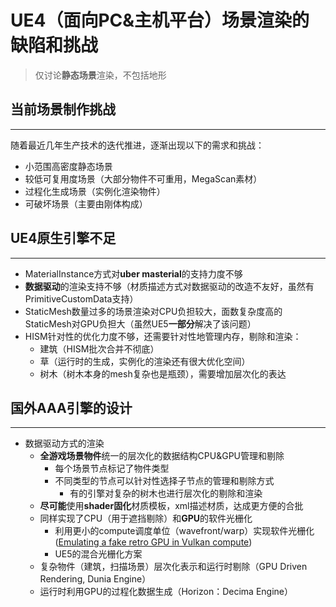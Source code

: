 # UE4（面向PC&主机平台）场景渲染的缺陷和挑战

> 仅讨论**静态场景**渲染，不包括地形

## 当前场景制作挑战

---

随着最近几年生产技术的迭代推进，逐渐出现以下的需求和挑战：

* 小范围高密度静态场景
* 较低可复用度场景（大部分物件不可重用，MegaScan素材）
* 过程化生成场景（实例化渲染物件）
* 可破坏场景（主要由刚体构成）

## UE4原生引擎不足

---

* MaterialInstance方式对**uber masterial**的支持力度不够
* **数据驱动**的渲染支持不够（材质描述方式对数据驱动的改造不友好，虽然有PrimitiveCustomData支持）
* StaticMesh数量过多的场景渲染对CPU负担较大，面数复杂度高的StaticMesh对GPU负担大（虽然UE5**一部分**解决了该问题）
* HISM针对性的优化力度不够，还需要针对性地管理内存，剔除和渲染：
    * 建筑（HISM批次合并不彻底）
    * 草（运行时的生成，实例化的渲染还有很大优化空间）
    * 树木（树木本身的mesh复杂也是瓶颈），需要增加层次化的表达

## 国外AAA引擎的设计

---

* 数据驱动方式的渲染
    * **全游戏场景物件**统一的层次化的数据结构CPU&GPU管理和剔除
        * 每个场景节点标记了物件类型
        * 不同类型的节点可以针对性选择子节点的管理和剔除方式
            * 有的引擎对复杂的树木也进行层次化的剔除和渲染
    * **尽可能**使用**shader固化**材质模板，xml描述材质，达成更方便的合批
    * 同样实现了CPU（用于遮挡剔除）和**GPU**的软件光栅化
        * 利用更小的compute调度单位（wavefront/warp）实现软件光栅化([Emulating a fake retro GPU in Vulkan compute][1])
        * UE5的混合光栅化方案
    * 复杂物件（建筑，扫描场景）层次化表示和运行时剔除（GPU Driven Rendering, Dunia Engine）
    * 运行时利用GPU的过程化数据生成（Horizon：Decima Engine）


[1]:https://themaister.net/blog/2019/10/12/emulating-a-fake-retro-gpu-in-vulkan-compute/